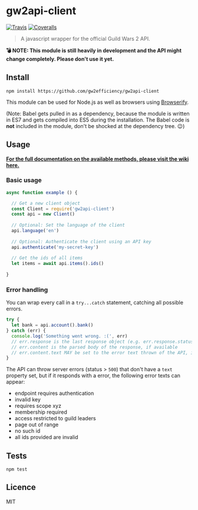 # gw2api-client

[![Travis](https://img.shields.io/travis/gw2efficiency/gw2api-client.svg?style=flat-square)](https://travis-ci.org/gw2efficiency/gw2api-client)
[![Coveralls](https://img.shields.io/coveralls/gw2efficiency/gw2api-client/master.svg?style=flat-square)](https://coveralls.io/github/gw2efficiency/gw2api-client?branch=master)

> A javascript wrapper for the official Guild Wars 2 API.

**:bomb: NOTE: This module is still heavily in development and the API might change completely. Please don't use it yet.**

## Install

```
npm install https://github.com/gw2efficiency/gw2api-client
```

This module can be used for Node.js as well as browsers using [Browserify](https://github.com/substack/browserify-handbook#how-node_modules-works).

(Note: Babel gets pulled in as a dependency, because the module is written in ES7 and 
gets compiled into ES5 during the installation. The Babel code is **not** included in the module, 
don't be shocked at the dependency tree. :wink:)

## Usage

**[For the full documentation on the available methods, please visit the wiki here.](https://github.com/gw2efficiency/gw2api-client/wiki)**

### Basic usage

```js
async function example () {

  // Get a new client object
  const Client = require('gw2api-client')
  const api = new Client()
  
  // Optional: Set the language of the client
  api.language('en')
  
  // Optional: Authenticate the client using an API key
  api.authenticate('my-secret-key')
  
  // Get the ids of all items
  let items = await api.items().ids()
  
}
```

### Error handling

You can wrap every call in a `try...catch` statement, catching all possible errors.

```js
try {
  let bank = api.account().bank()
} catch (err) {
  console.log('Something went wrong. :(', err)
  // err.response is the last response object (e.g. err.response.status)
  // err.content is the parsed body of the response, if available
  // err.content.text MAY be set to the error text thrown of the API, if available
}
```

The API can throw server errors (status > `500`) that don't have a `text` property set, but if
it responds with a error, the following error texts can appear:

- endpoint requires authentication
- invalid key
- requires scope xyz
- membership required
- access restricted to guild leaders
- page out of range
- no such id
- all ids provided are invalid

## Tests

```
npm test
```

## Licence

MIT
